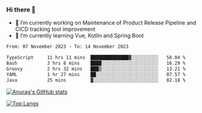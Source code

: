 ### Hi there 👋

- 🔭 I’m currently working on Maintenance of Product Release Pipeline and CICD tracking tool improvement
- 🌱 I’m currently learning Vue, Kotlin and Spring Boot

<!--START_SECTION:waka-->

```txt
From: 07 November 2023 - To: 14 November 2023

TypeScript     11 hrs 11 mins  ██████████████▓░░░░░░░░░░   58.04 %
Bash           3 hrs 8 mins    ████░░░░░░░░░░░░░░░░░░░░░   16.29 %
Groovy         2 hrs 32 mins   ███▒░░░░░░░░░░░░░░░░░░░░░   13.21 %
YAML           1 hr 27 mins    ██░░░░░░░░░░░░░░░░░░░░░░░   07.57 %
Java           25 mins         ▓░░░░░░░░░░░░░░░░░░░░░░░░   02.18 %
```

<!--END_SECTION:waka-->

[![Anurag's GitHub stats](https://github-readme-stats.vercel.app/api?username=yunhao981&show_icons=true&theme=solarized-dark)](https://github.com/anuraghazra/github-readme-stats)

[![Top Langs](https://github-readme-stats.vercel.app/api/top-langs/?username=yunhao981&theme=solarized-dark&layout=compact)](https://github.com/anuraghazra/github-readme-stats)

<!--
**yunhao981/yunhao981** is a ✨ _special_ ✨ repository because its `README.md` (this file) appears on your GitHub profile.

Here are some ideas to get you started:

- 🔭 I’m currently working on Maintenance of Release Pipeline and CICD tracking tool improvement
- 🌱 I’m currently learning Vue, Kotlin and Spring Boot
- 👯 I’m looking to collaborate on ...
- 🤔 I’m looking for help with ...
- 💬 Ask me about ...
- 📫 How to reach me: ...
- 😄 Pronouns: ...
- ⚡ Fun fact: ...
-->


